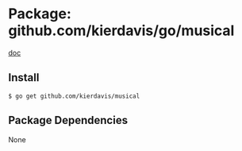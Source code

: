 Package: github.com/kierdavis/go/musical
========================================

[doc](http://gopkgdoc.appspot.com/pkg/github.com/kierdavis/go/musical)



Install
-------

    $ go get github.com/kierdavis/musical

Package Dependencies
--------------------

None

